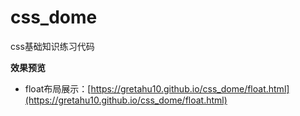 # css_dome
css基础知识练习代码

**效果预览**
* float布局展示：[https://gretahu10.github.io/css_dome/float.html](https://gretahu10.github.io/css_dome/float.html)
